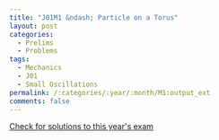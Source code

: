 ```yaml
---
title: "J01M1 &ndash; Particle on a Torus"
layout: post
categories:
  - Prelims
  - Problems
tags:
  - Mechanics
  - J01
  - Small Oscillations
permalink: /:categories/:year/:month/M1:output_ext
comments: false
---
```

<object data="2001J1M.pdf" type="application/pdf" width="100%" height="500"></object>
<div class="message"><a href='https://princetonprelim.com/prelim/6/'>Check for solutions to this year's exam</a></div>